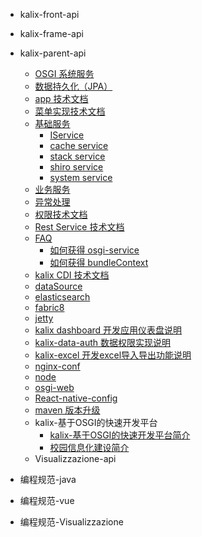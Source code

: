 - kalix-front-api
- kalix-frame-api
- kalix-parent-api
    - [OSGI 系统服务](API/服务端API/parent/osgi-service.md)
    - [数据持久化（JPA）](API/服务端API/parent/jpa.md)
    - [app 技术文档](API/服务端API/parent/kalix-app.md)
    - [菜单实现技术文档](API/服务端API/parent/kalix-menu.md)
    - [基础服务](API/服务端API/parent/kalix-base-svc.md)
      - [IService](API/服务端API/parent/kalix-base-svc.md#IService)
      - [cache service](API/服务端API/parent/kalix-base-svc.md#cache-service)
      - [stack service](API/服务端API/parent/kalix-base-svc.md#stack-service)
      - [shiro service](API/服务端API/parent/kalix-base-svc.md#shiro-service)
      - [system service](API/服务端API/parent/kalix-base-svc.md#system-service)
    - [业务服务](API/服务端API/parent/kalix-biz-svc.md)
    - [异常处理](API/服务端API/parent/kalix-exception.md)
    - [权限技术文档](API/服务端API/parent/kalix-permit.md)
    - [Rest Service 技术文档](API/服务端API/parent/kalix-rest.md)
    - [FAQ](API/服务端API/parent/faq.md)
      - [如何获得 osgi-service](API/服务端API/parent/faq.md#如何获得-osgi-service)
      - [如何获得 bundleContext](API/服务端API/parent/faq.md#如何获得-bundleContext)
    - [kalix CDI 技术文档](API/服务端API/parent/cdi.md)
    - [dataSource](API/服务端API/parent/DataSource.md)
    - [elasticsearch](API/服务端API/parent/elasticsearch.md)
    - [fabric8](API/服务端API/parent/fabric8.md)
    - [jetty](API/服务端API/parent/jetty.md)
    - [kalix dashboard 开发应用仪表盘说明](API/服务端API/parent/kalix-dashboard.md)
    - [kalix-data-auth 数据权限实现说明](API/服务端API/parent/kalix-data-auth.md)
    - [kalix-excel 开发excel导入导出功能说明](API/服务端API/parent/kalix-excel.md)
    - [nginx-conf](API/服务端API/parent/nginx.md)
    - [node](API/服务端API/parent/node.md)
    - [osgi-web](API/服务端API/parent/osgi-web.md)
    - [React-native-config](API/服务端API/parent/React-native-config.md)
    - [maven 版本升级](API/服务端API/parent/version.md)
    - kalix-基于OSGI的快速开发平台
        - [kalix-基于OSGI的快速开发平台简介](API/服务端API/parent/kalix-基于OSGI的快速开发平台.md)
        - [校园信息化建设简介](API/服务端API/parent/report.md)
    - Visualizzazione-api


- 编程规范-java

- 编程规范-vue

- 编程规范-Visualizzazione


